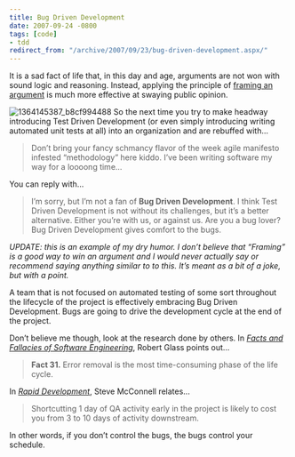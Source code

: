 ```yaml
---
title: Bug Driven Development
date: 2007-09-24 -0800
tags: [code]
- tdd
redirect_from: "/archive/2007/09/23/bug-driven-development.aspx/"
---
```


It is a sad fact of life that, in this day and age, arguments are not
won with sound logic and reasoning. Instead, applying the principle of
[framing an
argument](http://changingminds.org/principles/framing.htm "Framing Principle")
is much more effective at swaying public opinion.

![1364145387\_b8cf994488](https://haacked.com/images/haacked_com/WindowsLiveWriter/BugDrivenDevelopment_851F/1364145387_b8cf994488_4.jpg)
So the next time you try to make headway introducing Test Driven
Development (or even simply introducing writing automated unit tests at
all) into an organization and are rebuffed with...

> Don’t bring your fancy schmancy flavor of the week agile manifesto
> infested “methodology” here kiddo. I’ve been writing software my way
> for a loooong time...

You can reply with...

> I’m sorry, but I’m not a fan of **Bug Driven Development**. I think
> Test Driven Development is not without its challenges, but it’s a
> better alternative. Either you’re with us, or against us. Are you a
> bug lover? Bug Driven Development gives comfort to the bugs.

*UPDATE: this is an example of my dry humor. I don’t believe that
“Framing” is a good way to win an argument and I would never actually
say or recommend saying anything similar to to this. It’s meant as a bit
of a joke, but with a point.*

A team that is not focused on automated testing of some sort throughout
the lifecycle of the project is effectively embracing Bug Driven
Development. Bugs are going to drive the development cycle at the end of
the project.

Don’t believe me though, look at the research done by others. In *[Facts
and Fallacies of Software
Engineering](http://www.amazon.com/gp/product/0321117425?ie=UTF8&tag=youvebeenhaac-20&linkCode=as2&camp=1789&creative=9325&creativeASIN=0321117425 "Facts and Fallacies of Software Engineering")*,
Robert Glass points out...

> **Fact 31.** Error removal is the most time-consuming phase of the
> life cycle.

In *[Rapid
Development](http://www.amazon.com/gp/product/1556159005?ie=UTF8&tag=youvebeenhaac-20&linkCode=as2&camp=1789&creative=9325&creativeASIN=1556159005 "Rapid Development on Amazon")*,
Steve McConnell relates...

> Shortcutting 1 day of QA activity early in the project is likely to
> cost you from 3 to 10 days of activity downstream.

In other words, if you don’t control the bugs, the bugs control your
schedule.

